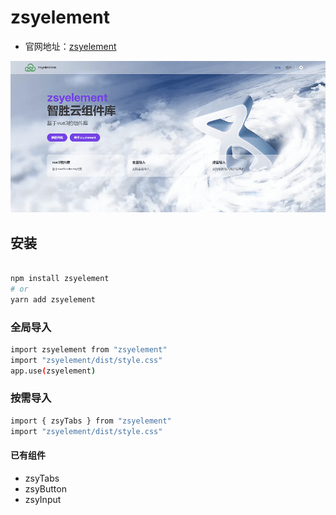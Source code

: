 # zsyelement
- 官网地址：[zsyelement](https://api.aizs.ink/dev/portal/zsyelement/)

![图标](https://github.com/cxy-js/zsyelement/blob/master/public/imgs/zsyelement-bg.png)
## 安装
```bash

npm install zsyelement
# or
yarn add zsyelement

```
### 全局导入
```bash
import zsyelement from "zsyelement"
import "zsyelement/dist/style.css"
app.use(zsyelement)
```
### 按需导入
```bash
import { zsyTabs } from "zsyelement"
import "zsyelement/dist/style.css"
```
#### 已有组件
+ zsyTabs
+ zsyButton
+ zsyInput

